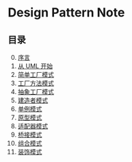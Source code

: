 # Design Pattern Note

## 目录

0. [序言](index/perface.md)  
1. [从 UML 开始](index/begin.md)
2. [简单工厂模式](SimpleFactory.md)
3. [工厂方法模式][Factory]
4. [抽象工厂模式][AbstractFactory]
5. [建造者模式][Builder]
6. [单例模式][Singleton]
7. [原型模式][ProtoType]
8. [适配器模式][Adapter]
9. [桥接模式][Bridge]
10. [组合模式][Composite]
11. [装饰模式][Decorator]

[SimpleFactory]:index/simpleFactory.md
[Factory]:index/factoryMethod.md
[AbstractFactory]:index/abstractFactory.md
[Builder]:index/builder.md
[Singleton]:index/singleton.md
[Prototype]:index/prototype.md
[Adapter]:index/adapter.md
[Bridge]:./index/bridge.md
[Composite]:index/composite.md
[Decorator]:index/decorator.md
